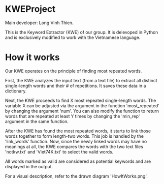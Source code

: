 # KWEProject
Main developer: Long Vinh Thien.

This is the Keyword Extractor (KWE) of our group. It is delevoped in Python and is exclusively modified to work with the Vietnamese language.

# How it works
Our KWE operates on the principle of finding most repeated words.

First, the KWE analyzes the input text (from a text file) to extract all distinct single-length words and their # of repetitions. It saves these data in a dictionary.

Next, the KWE proceeds to find X most repeated single-length words. The variable X can be adjusted via the argument in the function 'most_repeated' by changing the argument 'num'. You can also modify the function to return words that are repeated at least Y times by changing the 'min_rep' argument in the same function.

After the KWE has found the most repeated words, it starts to link those words together to form length-two words. This job is handled by the 'link_words' function. Now, since the newly linked words may have no meanings at all, the KWE compares the words with the two text files 'notkw.txt' and 'Viet74K.txt' to select the valid words.

All words marked as valid are considered as potential keywords and are displayed in the output.

For a visual description, refer to the drawn diagram 'HowItWorks.png'.

